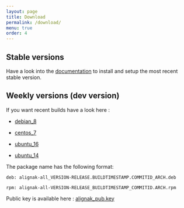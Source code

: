```yaml
---
layout: page
title: Download
permalink: /download/
menu: true
order: 4
---
```


## Stable versions

Have a look into the [documentation](http://alignak-doc.readthedocs.org/en/latest/02_installation/index.html) to install and setup the most recent stable version.


## Weekly versions (dev version)

If you want recent builds have a look here :


* [debian_8](/build/debian_8/alignak-all_0.2-1.1485607557.6d3db6b_all.deb)

* [centos_7](/build/centos_7/alignak-all-0.2-1_1485607557_6d3db6b.el7.x86_64.rpm)

* [ubuntu_16](/build/ubuntu_16/alignak-all_0.2-1.1485607557.6d3db6b_all.deb)

* [ubuntu_14](/build/ubuntu_14/alignak-all_0.2-1.1485607557.6d3db6b_all.deb)


The package name has the following format:

```		
deb: alignak-all_VERSION-RELEASE.BUILDTIMESTAMP.COMMITID_ARCH.deb
```

```
rpm: alignak-all-VERSION-RELEASE_BUILDTIMESTAMP_COMMITID.ARCH.rpm		
```

Public key is available here : [alignak_pub.key](/repos/alignak_pub.key)